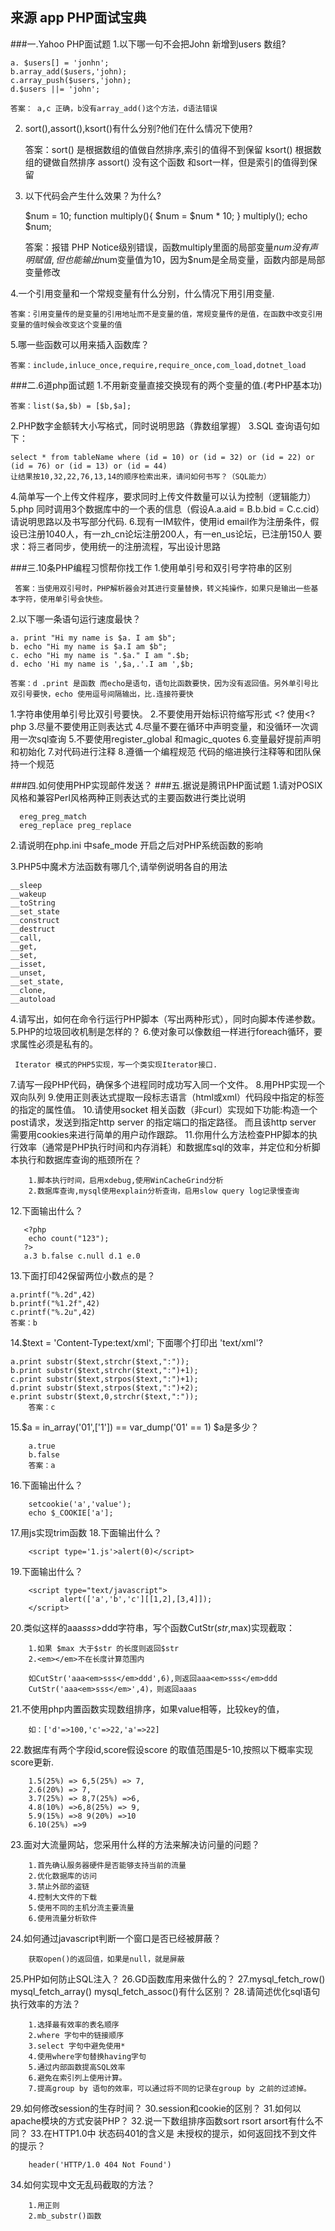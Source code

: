 ## 来源 app PHP面试宝典
###一.Yahoo PHP面试题
1.以下哪一句不会把John 新增到users 数组?

    a. $users[] = 'jonhn';
    b.array_add($users,'john);
    c.array_push($users,'john);
    d.$users ||= 'john';
    
    答案： a,c 正确，b没有array_add()这个方法，d语法错误
2. sort(),assort(),ksort()有什么分别?他们在什么情况下使用?
    
    答案：sort() 是根据数组的值做自然排序,索引的值得不到保留
         ksort() 根据数组的键做自然排序
         assort() 没有这个函数 和sort一样，但是索引的值得到保留
        
3. 以下代码会产生什么效果？为什么?

    $num = 10;
    function multiply(){
        $num = $num * 10;
    }
    multiply();
    echo $num;
    
    答案：报错 PHP Notice级别错误，函数multiply里面的局部变量$num没有声明赋值,
        但也能输出$num变量值为10，因为$num是全局变量，函数内部是局部变量修改
        
 4.一个引用变量和一个常规变量有什么分别，什么情况下用引用变量.

    答案：引用变量传的是变量的引用地址而不是变量的值，常规变量传的是值，在函数中改变引用变量的值时候会改变这个变量的值
 
 5.哪一些函数可以用来插入函数库？
    
    答案：include,inluce_once,require,require_once,com_load,dotnet_load
    
###二.6道php面试题
  1.不用新变量直接交换现有的两个变量的值.(考PHP基本功)
    
    答案：list($a,$b) = [$b,$a];
  2.PHP数字金额转大小写格式，同时说明思路（靠数组掌握）
  3.SQL 查询语句如下：
  
    select * from tableName where (id = 10) or (id = 32) or (id = 22) or (id = 76) or (id = 13) or (id = 44)
    让结果按10,32,22,76,13,14的顺序检索出来，请问如何书写？（SQL能力）
  4.简单写一个上传文件程序，要求同时上传文件数量可以认为控制（逻辑能力）
  5.php 同时调用3个数据库中的一个表的信息（假设A.a.aid = B.b.bid = C.c.cid） 请说明思路以及书写部分代码.
  6.现有一IM软件，使用id email作为注册条件，假设已注册1040人，有一zh_cn论坛注册200人，有一en_us论坛，已注册150人
    要求：将三者同步，使用统一的注册流程，写出设计思路

###三.10条PHP编程习惯帮你找工作
   1.使用单引号和双引号字符串的区别
    
     答案：当使用双引号时，PHP解析器会对其进行变量替换，转义扽操作，如果只是输出一些基本字符，使用单引号会快些。
   
   2.以下哪一条语句运行速度最快？
    
    a. print "Hi my name is $a. I am $b";
    b. echo "Hi my name is $a.I am $b";
    c. echo "Hi my name is ".$a." I am ".$b;
    d. echo 'Hi my name is ',$a,.'.I am ',$b;
    
    答案：d .print 是函数 而echo是语句，语句比函数要快，因为没有返回值。另外单引号比双引号要快，echo 使用逗号间隔输出，比.连接符要快
    
   1.字符串使用单引号比双引号要快。
   2.不要使用开始标识符缩写形式 <? 使用<?php
   3.尽量不要使用正则表达式
   4.尽量不要在循环中声明变量，和没循环一次调用一次sql查询
   5.不要使用register_global 和magic_quotes
   6.变量最好提前声明和初始化
   7.对代码进行注释
   8.遵循一个编程规范 代码的缩进换行注释等和团队保持一个规范

###四.如何使用PHP实现邮件发送？
###五.据说是腾讯PHP面试题
   1.请对POSIX 风格和兼容Perl风格两种正则表达式的主要函数进行类比说明
    
      ereg_preg_match
      ereg_replace preg_replace
      
   2.请说明在php.ini 中safe_mode 开启之后对PHP系统函数的影响
   
   3.PHP5中魔术方法函数有哪几个,请举例说明各自的用法
    
    __sleep
    __wakeup
    __toString
    __set_state
    __construct
    __destruct
    __call,
    __get,
    __set,
    __isset,
    __unset,
    __set_state,
    __clone,
    __autoload
   
   4.请写出，如何在命令行运行PHP脚本（写出两种形式），同时向脚本传递参数。
   5.PHP的垃圾回收机制是怎样的？
   6.使对象可以像数组一样进行foreach循环，要求属性必须是私有的。
        
     Iterator 模式的PHP5实现，写一个类实现Iterator接口.
     
   7.请写一段PHP代码，确保多个进程同时成功写入同一个文件。
   8.用PHP实现一个双向队列
   9.使用正则表达式提取一段标志语言（html或xml）代码段中指定的标签的指定的属性值。
   10.请使用socket 相关函数（非curl）实现如下功能:构造一个post请求，发送到指定http server 的指定端口的指定路径。
        而且该http server 需要用cookies来进行简单的用户动作跟踪。
   11.你用什么方法检查PHP脚本的执行效率（通常是PHP执行时间和内存消耗）和数据库sql的效率，并定位和分析脚本执行和数据库查询的瓶颈所在？
        
        1.脚本执行时间，启用xdebug,使用WinCacheGrind分析
        2.数据库查询,mysql使用explain分析查询，启用slow query log记录慢查询
   12.下面输出什么？
       
       <?php
        echo count("123");
       ?>
       a.3 b.false c.null d.1 e.0
   13.下面打印42保留两位小数点的是？
    
    a.printf("%.2d",42)
    b.printf("%1.2f",42)
    c.printf("%.2u",42)
    答案：b
   14.$text = 'Content-Type:text/xml';
    下面哪个打印出 'text/xml'?
    
    a.print substr($text,strchr($text,":"));
    b.print substr($text,strchr($text,":")+1);
    c.print substr($text,strpos($text,":")+1);
    d.print substr($text,strpos($text,":")+2);
    e.print substr($text,0,strchr($text,":"));
        答案：c
        
   15.$a = in_array('01',['1']) == var_dump('01' == 1) $a是多少？
    
        a.true
        b.false
        答案：a
   16.下面输出什么？
    
        setcookie('a','value');
        echo $_COOKIE['a'];
   17.用js实现trim函数
   18.下面输出什么？
        
        <script type='1.js'>alert(0)</script>
   19.下面输出什么？
   
        <script type="text/javascript">
               alert(['a','b','c'][[1,2],[3,4]]);
        </script>
   20.类似这样的aaa<em>sss></em>ddd字符串，写个函数CutStr($str,$max)实现截取：
        
        1.如果 $max 大于$str 的长度则返回$str
        2.<em></em>不在长度计算范围内
        
        如CutStr('aaa<em>sss</em>ddd',6),则返回aaa<em>sss</em>ddd
        CutStr('aaa<em>sss</em>',4)，则返回aaas
   21.不使用php内置函数实现数组排序，如果value相等，比较key的值，
   
        如：['d'=>100,'c'=>22,'a'=>22]
   22.数据库有两个字段id,score假设score 的取值范围是5-10,按照以下概率实现score更新.
   
        1.5(25%) => 6,5(25%) => 7,
        2.6(20%) => 7,
        3.7(25%) => 8,7(25%) =>6,
        4.8(10%) =>6,8(25%) => 9,
        5.9(15%) =>8 9(20%) =>10
        6.10(25%) =>9
        
   23.面对大流量网站，您采用什么样的方法来解决访问量的问题？
    
        1.首先确认服务器硬件是否能够支持当前的流量
        2.优化数据库的访问
        3.禁止外部的盗链
        4.控制大文件的下载
        5.使用不同的主机分流主要流量
        6.使用流量分析软件
   24.如何通过javascript判断一个窗口是否已经被屏蔽？
   
        获取open()的返回值，如果是null，就是屏蔽
   25.PHP如何防止SQL注入？
   26.GD函数库用来做什么的？
   27.mysql_fetch_row() mysql_fetch_array() mysql_fetch_assoc()有什么区别？
   28.请简述优化sql语句执行效率的方法？
    
        1.选择最有效率的表名顺序
        2.where 字句中的链接顺序
        3.select 字句中避免使用*
        4.使用where字句替换having字句
        5.通过内部函数提高SQL效率
        6.避免在索引列上使用计算。
        7.提高group by 语句的效率，可以通过将不同的记录在group by 之前的过滤掉。
   29.如何修改session的生存时间？
   30.session和cookie的区别？
   31.如何以apache模块的方式安装PHP？
   32.说一下数组排序函数sort rsort arsort有什么不同？
   33.在HTTP1.0中 状态码401的含义是 未授权的提示，如何返回找不到文件的提示？
        
        header('HTTP/1.0 404 Not Found')
   34.如何实现中文无乱码截取的方法？
        
        1.用正则
        2.mb_substr()函数
   
   
   
   
   